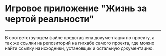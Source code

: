 # Игровое приложение "Жизнь за чертой реальности"
_________
В соответствующем файле представлена документация по проекту, а так же ссылки на репозиторий на гитхабе самого проекта, где можно найти ссылку на исходники, установщик и остальную документацию.

